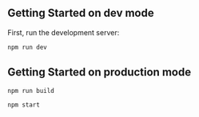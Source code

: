 

## Getting Started on dev mode

First, run the development server:

```bash
npm run dev


```


## Getting Started on production mode

```bash
npm run build

npm start


```

